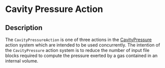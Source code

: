 # Cavity Pressure Action

## Description

The `CavityPressureAction` is one of three actions in the [CavityPressure](/CavityPressure/index.md) action system which are
intended to be used concurrently.  The intention of the `CavityPressure` action system is to reduce
the number of input file blocks required to compute the pressure exerted by a gas contained in an
internal volume.

